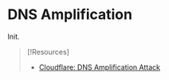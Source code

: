 
# DNS Amplification
Init.

> [!Resources]
> - [Cloudflare: DNS Amplification Attack](https://www.cloudflare.com/learning/ddos/dns-amplification-ddos-attack/)